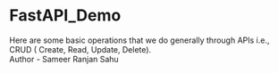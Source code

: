 # FastAPI_Demo
Here are some basic operations that we do generally through APIs i.e., CRUD ( Create, Read, Update, Delete).
<br>
Author - Sameer Ranjan Sahu
